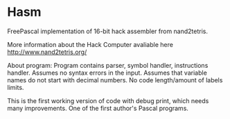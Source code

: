 # Hasm
FreePascal implementation of 16-bit hack assembler from nand2tetris.

More information about the Hack Computer avaliable here http://www.nand2tetris.org/


About program:
Program contains parser, symbol handler, instructions handler. 
Assumes no syntax errors in the input.
Assumes that variable names do not start with decimal numbers.
No code length/amount of labels limits.

This is the first working version of code with debug print, which needs many improvements.
One of the first author's Pascal programs.


